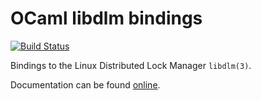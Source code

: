 # OCaml libdlm bindings

[![Build Status](https://travis-ci.org/xapi-project/ocaml-dlm.svg?branch=master)](https://travis-ci.org/xapi-project/ocaml-dlm)

Bindings to the Linux Distributed Lock Manager `libdlm(3)`.

Documentation can be found [online](https://xapi-project.github.io/ocaml-dlm/doc/dlm/Dlm/index.html).
